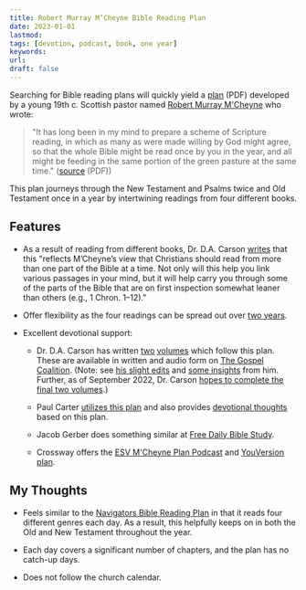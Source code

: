 ```yaml
---
title: Robert Murray M’Cheyne Bible Reading Plan
date: 2023-01-01
lastmod: 
tags: [devotion, podcast, book, one year]
keywords: 
url:
draft: false
---
```


Searching for Bible reading plans will quickly yield a [plan](http://www.edginet.org/mcheyne/year_classic_single_letter.pdf) (PDF) developed by a young 19th c. Scottish pastor named [Robert Murray M'Cheyne](http://www.mcheyne.info) who wrote:

> "It has long been in my mind to prepare a scheme of Scripture reading, in which as many as were made willing by God might agree, so that the whole Bible might be read once by you in the year, and all might be feeding in the same portion of the green pasture at the same time." ([source](http://www.mcheyne.info/calendar.pdf) (PDF))

This plan journeys through the New Testament and Psalms twice and Old Testament once in a year by intertwining readings from four different books.


## Features

- As a result of reading from different books, Dr. D.A. Carson [writes](https://www.thegospelcoalition.org/article/mcheyne-bible-reading-plan/) that this "reflects M’Cheyne’s view that Christians should read from more than one part of the Bible at a time. Not only will this help you link various passages in your mind, but it will help carry you through some of the parts of the Bible that are on first inspection somewhat leaner than others (e.g., 1 Chron. 1–12)."

- Offer flexibility as the four readings can be spread out over [two years](http://www.edginet.org/mcheyne/year_carson_a4.pdf).

- Excellent devotional support:
  - Dr. D.A. Carson has written [two](https://www.crossway.org/books/for-the-love-of-god-tpb-1/) [volumes](https://www.crossway.org/books/for-the-love-of-god-tpb/) which follow this plan. These are available in written and audio form on [The Gospel Coalition](https://www.thegospelcoalition.org/read-the-bible/). (Note: see [his slight edits](http://www.edginet.org/mcheyne/info.html#carson) and [some insights](https://www.thegospelcoalition.org/article/mcheyne-bible-reading-plan/) from him. Further, as of September 2022, Dr. Carson [hopes to complete the final two volumes](https://youtu.be/4eV0C0-edpg?t=1114).)

  - Paul Carter [utilizes this plan](https://ca.thegospelcoalition.org/columns/ad-fontes/5-good-reasons-use-rmm-bible-reading-plan-2018/) and also provides [devotional thoughts](https://intotheword.ca/getting-started) based on this plan.

  - Jacob Gerber does something similar at [Free Daily Bible Study](https://freedailybiblestudy.com).

  - Crossway offers the [ESV M'Cheyne Plan Podcast](https://itunes.apple.com/us/podcast/esv-mcheyne-one-year-reading/id349167755?mt=2) and [YouVersion plan](https://my.bible.com/reading-plans/24).

## My Thoughts

- Feels similar to the [Navigators Bible Reading Plan](/plans/navigators/) in that it reads four different genres each day. As a result, this helpfully keeps on in both the Old and New Testament throughout the year.

- Each day covers a significant number of chapters, and the plan has no catch-up days.

- Does not follow the church calendar.


